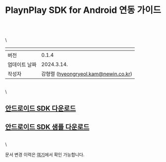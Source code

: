 # PlaynPlay SDK for Android 연동 가이드

\
\
\
\

| <!-- -->    | <!-- --> |
|-------------|----------|
| 버전    | 0.1.4    |
| 업데이트 날짜 | 2024.3.14. |
| 작성자     | 감형렬 (hyeongryeol.kam@newin.co.kr) |

\
\

## [안드로이드 SDK 다운로드](https://app.playnplay.com/sdks/latest/NPlayerSDK-android.zip)

## [안드로이드 SDK 샘플 다운로드](https://app.playnplay.com/sdks/latest/NPlayerSDKSample-android.zip)

\
\

문서 변경 이력은 [여기](./revision_history/home.md)에서 확인 가능합니다.
